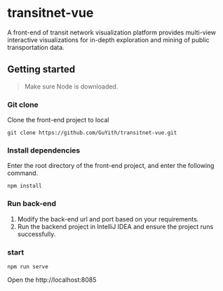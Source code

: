 # transitnet-vue
A front-end of transit network visualization platform provides multi-view  interactive visualizations for in-depth exploration and mining of public transportation data.
## Getting started
> Make sure Node is downloaded.
### Git clone
Clone the front-end project to local
```
git clone https://github.com/GuYith/transitnet-vue.git
```
### Install dependencies
Enter the root directory of the front-end project, and enter the following command.
```
npm install
```
### Run back-end
1. Modify the back-end url and port based on your requirements.
2. Run the backend project in IntelliJ IDEA and ensure the project runs successfully.
### start
```
npm run serve
```
Open the http://localhost:8085
